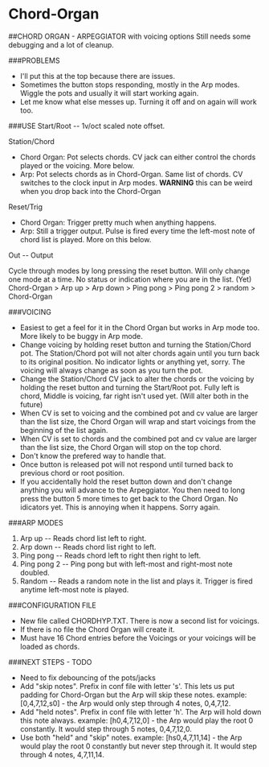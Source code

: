# Chord-Organ

##CHORD ORGAN - ARPEGGIATOR with voicing options
Still needs some debugging and a lot of cleanup.

###PROBLEMS
- I'll put this at the top because there are issues.
- Sometimes the button stops responding, mostly in the Arp modes. Wiggle the pots and usually it will start working again.
- Let me know what else messes up. Turning it off and on again will work too.

###USE
Start/Root -- 1v/oct scaled note offset. 

Station/Chord 
- Chord Organ: Pot selects chords.
                   CV jack can either control the chords played or the voicing. More below.
- Arp: Pot selects chords as in Chord-Organ. Same list of chords.
                  CV switches to the clock input in Arp modes.
                  **WARNING** this can be weird when you drop back into the Chord-Organ
                  
Reset/Trig
- Chord Organ: Trigger pretty much when anything happens.
- Arp: Still a trigger output. Pulse is fired every time the left-most note of
                      chord list is played. More on this below.
                      
Out -- Output
  
Cycle through modes by long pressing the reset button. Will only change one mode at a time.
      No status or indication where you are in the list. (Yet)
      Chord-Organ > Arp up > Arp down > Ping pong > Ping pong 2 > random > Chord-Organ


###VOICING
- Easiest to get a feel for it in the Chord Organ but works in Arp mode too. More likely to be buggy in Arp mode.
- Change voicing by holding reset button and turning the Station/Chord pot. The Station/Chord pot will not alter chords again until you turn back to its original position. No indicator lights or anything yet, sorry. The voicing will always change as soon as you turn the pot.
- Change the Station/Chord CV jack to alter the chords or the voicing by holding the reset button and turning the Start/Root pot. Fully left is chord, Middle is voicing, far right isn't used yet. (Will alter both in the future)
- When CV is set to voicing and the combined pot and cv value are larger than the list size, the Chord Organ will wrap and start voicings from the beginning of the list again.
- When CV is set to chords and the combined pot and cv value are larger than the list size, the Chord Organ will stop on the top chord.
- Don't know the prefered way to handle that.
- Once button is released pot will not respond until turned back to previous chord or root position.
- If you accidentally hold the reset button down and don't change anything you will advance to the Arpeggiator. You then need to long press the button 5 more times to get back to the Chord Organ. No idicators yet. This is annoying when it happens. Sorry again.

###ARP MODES
  1. Arp up  -- Reads chord list left to right.
  2. Arp down -- Reads chord list right to left.
  3. Ping pong -- Reads chord left to right then right to left.
  4. Ping pong 2 -- Ping pong but with left-most and right-most note doubled.
  5. Random  -- Reads a random note in the list and plays it.
                   Trigger is fired anytime left-most note is played.

###CONFIGURATION FILE
- New file called CHORDHYP.TXT. There is now a second list for voicings.
- If there is no file the Chord Organ will create it.
- Must have 16 Chord entries before the Voicings or your voicings will be loaded as chords.

###NEXT STEPS - TODO
- Need to fix debouncing of the pots/jacks
- Add "skip notes". Prefix in conf file with letter 's'. This lets us put padding for Chord-Organ but the Arp will skip these notes.
example: [0,4,7,12,s0] - the Arp would only step through 4 notes, 0,4,7,12.
- Add "held notes". Prefix in conf file with letter 'h'. The Arp will hold down this note always.
example: [h0,4,7,12,0] - the Arp would play the root 0 constantly. It would step through 5 notes, 0,4,7,12,0.
- Use both "held" and "skip" notes.
example: [hs0,4,7,11,14] - the Arp would play the root 0 constantly but never step through it. It would step through 4 notes, 4,7,11,14.
